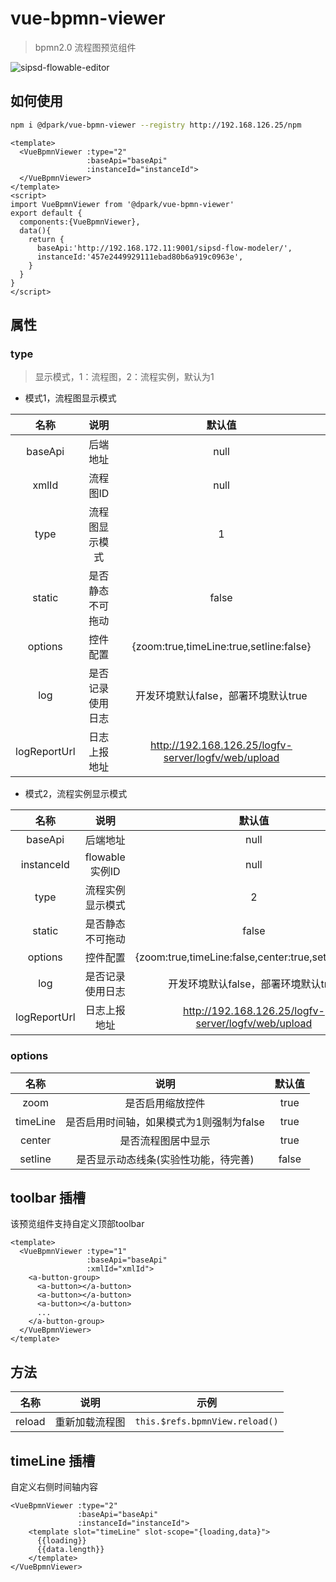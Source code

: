 # vue-bpmn-viewer 
> bpmn2.0 流程图预览组件

![sipsd-flowable-editor](http://192.168.126.25/iplatform/codimd/uploads/upload_e649630e2412b862d9c9314def7635b2.gif)

## 如何使用
``` bash
npm i @dpark/vue-bpmn-viewer --registry http://192.168.126.25/npm
```

```vue
<template>
  <VueBpmnViewer :type="2"
                 :baseApi="baseApi"
                 :instanceId="instanceId">
  </VueBpmnViewer>
</template>
<script>
import VueBpmnViewer from '@dpark/vue-bpmn-viewer'
export default {
  components:{VueBpmnViewer},
  data(){
    return {
      baseApi:'http://192.168.172.11:9001/sipsd-flow-modeler/',
      instanceId:'457e2449929111ebad80b6a919c0963e',
    }
  }
}
</script>
```
## 属性

### type
> 显示模式，1：流程图，2：流程实例，默认为1

* 模式1，流程图显示模式

|名称|说明|默认值|
|:---:|:---:|:---:|
|baseApi|后端地址|null|
|xmlId|流程图ID|null|
|type|流程图显示模式|1|
|static|是否静态不可拖动|false|
|options|控件配置|{zoom:true,timeLine:true,setline:false}|
|log|是否记录使用日志|开发环境默认false，部署环境默认true|
|logReportUrl|日志上报地址|http://192.168.126.25/logfv-server/logfv/web/upload|

* 模式2，流程实例显示模式

|名称|说明|默认值|
|:---:|:---:|:---:|
|baseApi|后端地址|null|
|instanceId|flowable实例ID|null|
|type|流程实例显示模式|2|
|static|是否静态不可拖动|false|
|options|控件配置|{zoom:true,timeLine:false,center:true,setline:false}|
|log|是否记录使用日志|开发环境默认false，部署环境默认true|
|logReportUrl|日志上报地址|http://192.168.126.25/logfv-server/logfv/web/upload|

### options
|名称|说明|默认值|
|:---:|:---:|:---:|
|zoom|是否启用缩放控件|true|
|timeLine|是否启用时间轴，如果模式为1则强制为false|true|
|center|是否流程图居中显示|true|
|setline|是否显示动态线条(实验性功能，待完善)|false|
## toolbar 插槽
该预览组件支持自定义顶部toolbar
```vue
<template>
  <VueBpmnViewer :type="1"
                 :baseApi="baseApi"
                 :xmlId="xmlId">
    <a-button-group>
      <a-button></a-button>
      <a-button></a-button>
      <a-button></a-button>
      ...
    </a-button-group>
  </VueBpmnViewer>
</template>
```
## 方法
|名称|说明|示例|
|:---:|:---:|:---:|
|reload|重新加载流程图|`this.$refs.bpmnView.reload()`|

## timeLine 插槽
自定义右侧时间轴内容
```vue
<VueBpmnViewer :type="2"
               :baseApi="baseApi"
               :instanceId="instanceId">
    <template slot="timeLine" slot-scope="{loading,data}">
      {{loading}}
      {{data.length}}
    </template>
</VueBpmnViewer>
```
